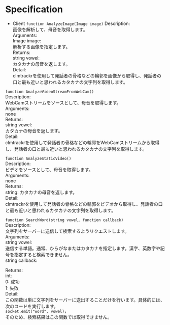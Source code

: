 Specification
===
  
* Client
`function AnalyzeImage(Image image)`
Description:  
    画像を解析して、母音を取得します。  
Arguments:  
    Image image:  
        解析する画像を指定します。  
Returns:  
    string vowel:  
        カタカナの母音を返します。  
Detail:  
    clmtrackrを使用して発話者の骨格などの輪郭を画像から取得し、発話者の口と最も近いと思われるカタカナの文字列を取得します。  
  
`function AnalyzeVideoStreamFromWebCam()`  
Description:  
    WebCamストリームをソースとして、母音を取得します。  
Arguments:  
    none  
Returns:  
    string vowel:  
        カタカナの母音を返します。  
Detail:  
    clmtrackrを使用して発話者の骨格などの輪郭をWebCamストリームから取得し、発話者の口と最も近いと思われるカタカナの文字列を取得します。  
  
`function AnalyzeStaticVideo()`  
Description:  
    ビデオをソースとして、母音を取得します。  
Arguments:  
    none  
Returns:  
    string: カタカナの母音を返します。  
Detail:  
    clmtrackrを使用して発話者の骨格などの輪郭をビデオから取得し、発話者の口と最も近いと思われるカタカナの文字列を取得します。  
  
`function SearchWord(string vowel, function callback)`  
Description:  
    文字列をサーバーに送信して検索するようリクエストします。  
Arguments:  
    string vowel:  
        送信する単語。通常、ひらがなまたはカタカナを指定します。漢字、英数字や記号を指定すると検索できません。  
    string callback:
    
Returns:  
    int:  
        0: 成功  
        1: 失敗  
Detail:  
    この関数は単に文字列をサーバーに送出することだけを行います。具体的には、次のコードを実行します。  
`socket.emit("word", vowel);`  
    そのため、検索結果はこの関数では取得できません。  
